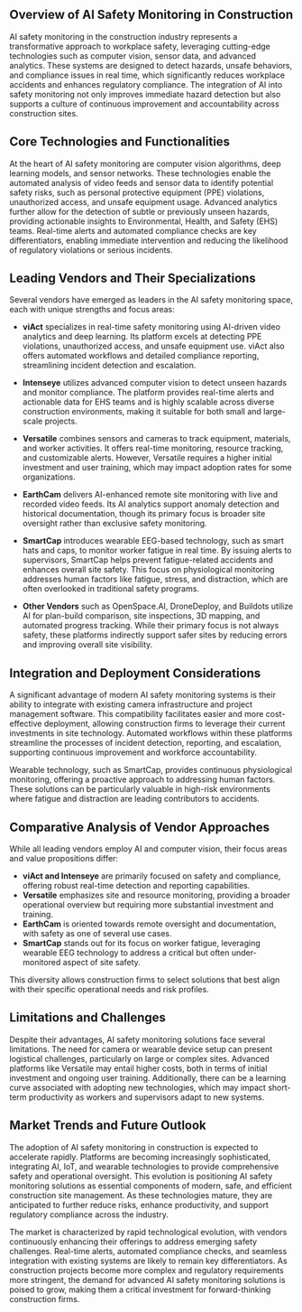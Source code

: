 ## Overview of AI Safety Monitoring in Construction
AI safety monitoring in the construction industry represents a transformative approach to workplace safety, leveraging cutting-edge technologies such as computer vision, sensor data, and advanced analytics. These systems are designed to detect hazards, unsafe behaviors, and compliance issues in real time, which significantly reduces workplace accidents and enhances regulatory compliance. The integration of AI into safety monitoring not only improves immediate hazard detection but also supports a culture of continuous improvement and accountability across construction sites.

## Core Technologies and Functionalities
At the heart of AI safety monitoring are computer vision algorithms, deep learning models, and sensor networks. These technologies enable the automated analysis of video feeds and sensor data to identify potential safety risks, such as personal protective equipment (PPE) violations, unauthorized access, and unsafe equipment usage. Advanced analytics further allow for the detection of subtle or previously unseen hazards, providing actionable insights to Environmental, Health, and Safety (EHS) teams. Real-time alerts and automated compliance checks are key differentiators, enabling immediate intervention and reducing the likelihood of regulatory violations or serious incidents.

## Leading Vendors and Their Specializations
Several vendors have emerged as leaders in the AI safety monitoring space, each with unique strengths and focus areas:

- **viAct** specializes in real-time safety monitoring using AI-driven video analytics and deep learning. Its platform excels at detecting PPE violations, unauthorized access, and unsafe equipment use. viAct also offers automated workflows and detailed compliance reporting, streamlining incident detection and escalation.

- **Intenseye** utilizes advanced computer vision to detect unseen hazards and monitor compliance. The platform provides real-time alerts and actionable data for EHS teams and is highly scalable across diverse construction environments, making it suitable for both small and large-scale projects.

- **Versatile** combines sensors and cameras to track equipment, materials, and worker activities. It offers real-time monitoring, resource tracking, and customizable alerts. However, Versatile requires a higher initial investment and user training, which may impact adoption rates for some organizations.

- **EarthCam** delivers AI-enhanced remote site monitoring with live and recorded video feeds. Its AI analytics support anomaly detection and historical documentation, though its primary focus is broader site oversight rather than exclusive safety monitoring.

- **SmartCap** introduces wearable EEG-based technology, such as smart hats and caps, to monitor worker fatigue in real time. By issuing alerts to supervisors, SmartCap helps prevent fatigue-related accidents and enhances overall site safety. This focus on physiological monitoring addresses human factors like fatigue, stress, and distraction, which are often overlooked in traditional safety programs.

- **Other Vendors** such as OpenSpace.AI, DroneDeploy, and Buildots utilize AI for plan-build comparison, site inspections, 3D mapping, and automated progress tracking. While their primary focus is not always safety, these platforms indirectly support safer sites by reducing errors and improving overall site visibility.

## Integration and Deployment Considerations
A significant advantage of modern AI safety monitoring systems is their ability to integrate with existing camera infrastructure and project management software. This compatibility facilitates easier and more cost-effective deployment, allowing construction firms to leverage their current investments in site technology. Automated workflows within these platforms streamline the processes of incident detection, reporting, and escalation, supporting continuous improvement and workforce accountability.

Wearable technology, such as SmartCap, provides continuous physiological monitoring, offering a proactive approach to addressing human factors. These solutions can be particularly valuable in high-risk environments where fatigue and distraction are leading contributors to accidents.

## Comparative Analysis of Vendor Approaches
While all leading vendors employ AI and computer vision, their focus areas and value propositions differ:
- **viAct and Intenseye** are primarily focused on safety and compliance, offering robust real-time detection and reporting capabilities.
- **Versatile** emphasizes site and resource monitoring, providing a broader operational overview but requiring more substantial investment and training.
- **EarthCam** is oriented towards remote oversight and documentation, with safety as one of several use cases.
- **SmartCap** stands out for its focus on worker fatigue, leveraging wearable EEG technology to address a critical but often under-monitored aspect of site safety.

This diversity allows construction firms to select solutions that best align with their specific operational needs and risk profiles.

## Limitations and Challenges
Despite their advantages, AI safety monitoring solutions face several limitations. The need for camera or wearable device setup can present logistical challenges, particularly on large or complex sites. Advanced platforms like Versatile may entail higher costs, both in terms of initial investment and ongoing user training. Additionally, there can be a learning curve associated with adopting new technologies, which may impact short-term productivity as workers and supervisors adapt to new systems.

## Market Trends and Future Outlook
The adoption of AI safety monitoring in construction is expected to accelerate rapidly. Platforms are becoming increasingly sophisticated, integrating AI, IoT, and wearable technologies to provide comprehensive safety and operational oversight. This evolution is positioning AI safety monitoring solutions as essential components of modern, safe, and efficient construction site management. As these technologies mature, they are anticipated to further reduce risks, enhance productivity, and support regulatory compliance across the industry.

The market is characterized by rapid technological evolution, with vendors continuously enhancing their offerings to address emerging safety challenges. Real-time alerts, automated compliance checks, and seamless integration with existing systems are likely to remain key differentiators. As construction projects become more complex and regulatory requirements more stringent, the demand for advanced AI safety monitoring solutions is poised to grow, making them a critical investment for forward-thinking construction firms.